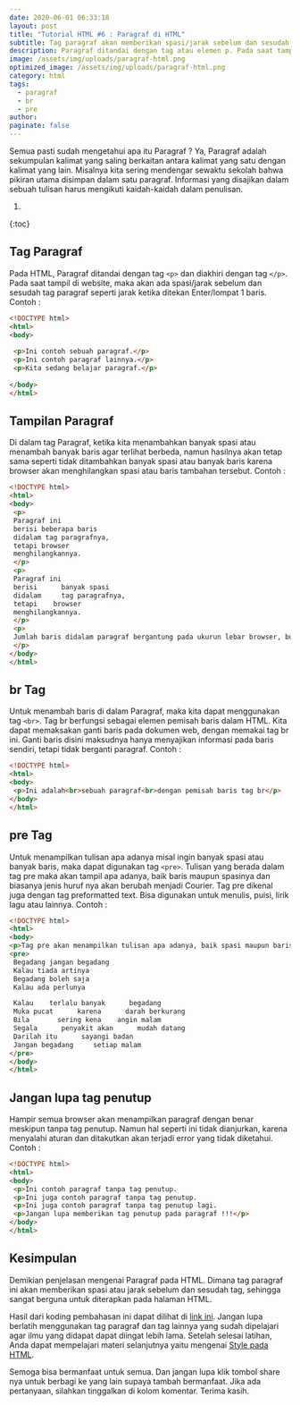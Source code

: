 ```yaml
---
date: 2020-06-01 06:33:18
layout: post
title: "Tutorial HTML #6 : Paragraf di HTML"
subtitle: Tag paragraf akan memberikan spasi/jarak sebelum dan sesudah tag
description: Paragraf ditandai dengan tag atau elemen p. Pada saat tampil di website, maka akan ada spasi atau jarak sebelum dan sesudah tag paragraf.
image: /assets/img/uploads/paragraf-html.png
optimized_image: /assets/img/uploads/paragraf-html.png
category: html
tags:
  - paragraf
  - br
  - pre
author:
paginate: false
---
```


Semua pasti sudah mengetahui apa itu Paragraf ? Ya, Paragraf adalah sekumpulan kalimat yang saling berkaitan antara kalimat yang satu dengan kalimat yang lain. Misalnya kita sering mendengar sewaktu sekolah bahwa pikiran utama disimpan dalam satu paragraf. Informasi yang disajikan dalam sebuah tulisan harus mengikuti kaidah-kaidah dalam penulisan.

1. 
{:toc}

## Tag Paragraf
Pada HTML, Paragraf ditandai dengan tag `<p>` dan diakhiri dengan tag `</p>`. Pada saat tampil di website, maka akan ada spasi/jarak sebelum dan sesudah tag paragraf seperti jarak ketika ditekan Enter/lompat 1 baris. Contoh :

```html
<!DOCTYPE html>
<html>
<body>
​
 <p>Ini contoh sebuah paragraf.</p>
 <p>Ini contoh paragraf lainnya.</p>
 <p>Kita sedang belajar paragraf.</p>
 ​
</body>
</html>
```

## Tampilan Paragraf
Di dalam tag Paragraf, ketika kita menambahkan banyak spasi atau menambah banyak baris agar terlihat berbeda, namun hasilnya akan tetap sama seperti tidak ditambahkan banyak spasi atau banyak baris karena browser akan menghilangkan spasi atau baris tambahan tersebut. Contoh :

```html
<!DOCTYPE html>
<html>
<body>
 <p>
 Paragraf ini
 berisi beberapa baris
 didalam tag paragrafnya,
 tetapi browser
 menghilangkannya.
 </p>
 <p>
 Paragraf ini
 berisi      banyak spasi
 didalam     tag paragrafnya,
 tetapi    browser
 menghilangkannya.
 </p>
 <p>
 Jumlah baris didalam paragraf bergantung pada ukurun lebar browser, bukan pada berapa banyak kita menekan Enter untuk menambah baris. Jika kita mengecilkan ukuran browser, maka jumlah baris paragraf akan bertambah. Jumlah spasi tidak akan mempengaruhi jarak antar kalimat, karena browser akan menghilangkan jumlah spasi yang lebih dari 1.
 </p>
</body>
</html>
```

## br Tag
Untuk menambah baris di dalam Paragraf, maka kita dapat menggunakan tag `<br>`. Tag br berfungsi sebagai elemen pemisah baris dalam HTML. Kita dapat memaksakan ganti baris pada dokumen web, dengan memakai tag br ini. Ganti baris disini maksudnya hanya menyajikan informasi pada baris sendiri, tetapi tidak berganti paragraf. Contoh :

```html
<!DOCTYPE html>
<html>
<body>
 <p>Ini adalah<br>sebuah paragraf<br>dengan pemisah baris tag br</p>
</body>
</html>
```

## pre Tag
Untuk menampilkan tulisan apa adanya misal ingin banyak spasi atau banyak baris, maka dapat digunakan tag `<pre>`. Tulisan yang berada dalam tag pre maka akan tampil apa adanya, baik baris maupun spasinya dan biasanya jenis huruf nya akan berubah menjadi Courier. Tag pre dikenal juga dengan tag preformatted text. Bisa digunakan untuk menulis, puisi, lirik lagu atau lainnya. Contoh :

```html
<!DOCTYPE html>
<html>
<body>
<p>Tag pre akan menampilkan tulisan apa adanya, baik spasi maupun barisnya.</p>
<pre>
 Begadang jangan begadang
 Kalau tiada artinya
 Begadang boleh saja
 Kalau ada perlunya

 Kalau    terlalu banyak      begadang
 Muka pucat      karena      darah berkurang
 Bila       sering kena    angin malam
 Segala      penyakit akan      mudah datang
 Darilah itu      sayangi badan
 Jangan begadang     setiap malam
</pre>
</body>
</html>
```

## Jangan lupa tag penutup
Hampir semua browser akan menampilkan paragraf dengan benar meskipun tanpa tag penutup. Namun hal seperti ini tidak dianjurkan, karena menyalahi aturan dan ditakutkan akan terjadi error yang tidak diketahui. Contoh :

```html
<!DOCTYPE html>
<html>
<body>
 <p>Ini contoh paragraf tanpa tag penutup.
 <p>Ini juga contoh paragraf tanpa tag penutup.
 <p>Ini juga contoh paragraf tanpa tag penutup lagi.
 <p>Jangan lupa memberikan tag penutup pada paragraf !!!</p>
</body>
</html>
```

## Kesimpulan
Demikian penjelasan mengenai Paragraf pada HTML. Dimana tag paragraf ini akan memberikan spasi atau jarak sebelum dan sesudah tag, sehingga sangat berguna untuk diterapkan pada halaman HTML.

Hasil dari koding pembahasan ini dapat dilihat di [link ini](/demo/html-paragraf.html). Jangan lupa berlatih menggunakan tag paragraf dan tag lainnya yang sudah dipelajari agar ilmu yang didapat dapat diingat lebih lama. Setelah selesai latihan, Anda dapat mempelajari materi selanjutnya yaitu mengenai [Style pada HTML](/style-html).

Semoga bisa bermanfaat untuk semua. Dan jangan lupa klik tombol share nya untuk berbagi ke yang lain supaya tambah bermanfaat. Jika ada pertanyaan, silahkan tinggalkan di kolom komentar. Terima kasih.